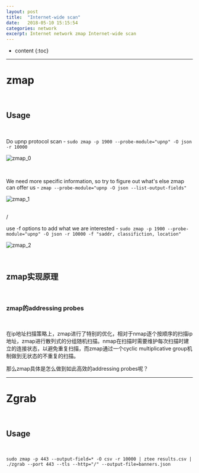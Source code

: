 ```yaml
---
layout: post
title:  "Internet-wide scan"
date:   2018-05-10 15:15:54
categories: network
excerpt: Internet network zmap Internet-wide scan
---
```


* content
{:toc}


---

# zmap

<br />

## Usage

<br />

Do upnp protocol scan - `sudo zmap -p 1900 --probe-module="upnp" -O json -r 10000`

![zmap_0](http://omp8s6jms.bkt.clouddn.com/image/git/zmap_0.png)

<br />

We need more specific information, so try to figure out what's else zmap can offer us - `zmap --probe-module="upnp -O json --list-output-fields" `

![zmap_1](http://omp8s6jms.bkt.clouddn.com/image/git/zmap_1.png)

<br /> /

use -f options to add what we are interested - `sudo zmap -p 1900 --probe-module="upnp" -O json -r 10000 -f "saddr, classifiction, location" `

![zmap_2](http://omp8s6jms.bkt.clouddn.com/image/git/zmap_2.png)

<br />

## zmap实现原理

<br />

### zmap的addressing probes

<br />

在ip地址扫描策略上，zmap进行了特别的优化，相对于nmap逐个按顺序的扫描ip地址，zmap进行散列式的分组随机扫描。nmap在扫描时需要维护每次扫描时建立的连接状态，以避免重复扫描，而zmap通过一个cyclic multiplicative group机制做到无状态的不重复的扫描。

那么zmap具体是怎么做到如此高效的addressing probes呢？





---

# Zgrab

<br />

## Usage

<br />

`sudo zmap -p 443 --output-field=* -O csv -r 10000 | ztee results.csv | ./zgrab --port 443 --tls --http="/" --output-file=banners.json`











